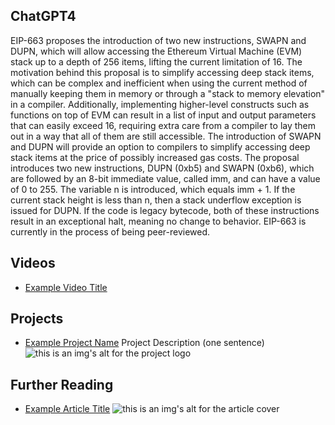 ## ChatGPT4

EIP-663 proposes the introduction of two new instructions, SWAPN and DUPN, which will allow accessing the Ethereum Virtual Machine (EVM) stack up to a depth of 256 items, lifting the current limitation of 16. The motivation behind this proposal is to simplify accessing deep stack items, which can be complex and inefficient when using the current method of manually keeping them in memory or through a "stack to memory elevation" in a compiler. Additionally, implementing higher-level constructs such as functions on top of EVM can result in a list of input and output parameters that can easily exceed 16, requiring extra care from a compiler to lay them out in a way that all of them are still accessible. The introduction of SWAPN and DUPN will provide an option to compilers to simplify accessing deep stack items at the price of possibly increased gas costs. The proposal introduces two new instructions, DUPN (0xb5) and SWAPN (0xb6), which are followed by an 8-bit immediate value, called imm, and can have a value of 0 to 255. The variable n is introduced, which equals imm + 1. If the current stack height is less than n, then a stack underflow exception is issued for DUPN. If the code is legacy bytecode, both of these instructions result in an exceptional halt, meaning no change to behavior. EIP-663 is currently in the process of being peer-reviewed.

## Videos

- [Example Video Title](https://www.youtube.com/watch?v=TDGq4aeevgY)

## Projects

- [Example Project Name](https://xxxx.xxx/xxxxx) Project Description (one sentence) ![this is an img's alt for the project logo](https://xxxx.xxx/project-logo.xxx)

## Further Reading

- [Example Article Title](https://xxxx.xxx/xxxxx) ![this is an img's alt for the article cover](https://xxxx.xxx/article-cover.xxx)
